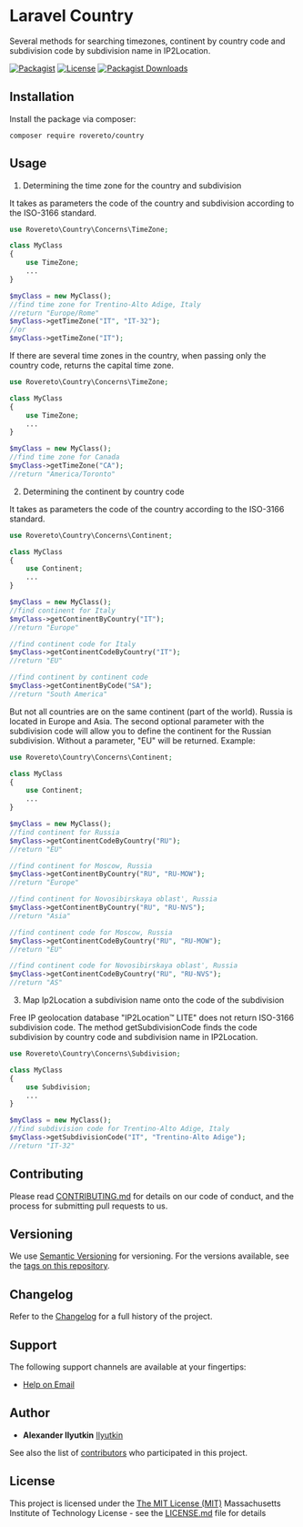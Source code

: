 # Laravel Country

Several methods for searching timezones, continent by country code and subdivision code by subdivision name in IP2Location.

[![Packagist](https://img.shields.io/packagist/v/rovereto/country.svg?label=Packagist&style=flat-square)](https://packagist.org/packages/rovereto/country)
[![License](https://img.shields.io/packagist/l/rovereto/country.svg?label=License&style=flat-square)](https://github.com/ilyutkin/country/blob/develop/LICENSE.md)
[![Packagist Downloads](https://img.shields.io/packagist/dt/rovereto/country?style=flat-square)](https://packagist.org/packages/rovereto/country)

## Installation

Install the package via composer:

   ```shell
   composer require rovereto/country
   ```

## Usage

1. Determining the time zone for the country and subdivision

It takes as parameters the code of the country and subdivision according to the ISO-3166 standard.

```php
use Rovereto\Country\Concerns\TimeZone;

class MyClass
{
    use TimeZone;
    ...
}

$myClass = new MyClass();
//find time zone for Trentino-Alto Adige, Italy
//return "Europe/Rome"
$myClass->getTimeZone("IT", "IT-32");
//or
$myClass->getTimeZone("IT");

```

If there are several time zones in the country, when passing only the country code, returns the capital time zone.

```php
use Rovereto\Country\Concerns\TimeZone;

class MyClass
{
    use TimeZone;
    ...
}

$myClass = new MyClass();
//find time zone for Canada
$myClass->getTimeZone("CA");
//return "America/Toronto"

```

2. Determining the continent by country code

It takes as parameters the code of the country according to the ISO-3166 standard.

```php
use Rovereto\Country\Concerns\Continent;

class MyClass
{
    use Continent;
    ...
}

$myClass = new MyClass();
//find continent for Italy
$myClass->getContinentByCountry("IT");
//return "Europe"

//find continent code for Italy
$myClass->getContinentCodeByCountry("IT");
//return "EU"

//find continent by continent code
$myClass->getContinentByCode("SA");
//return "South America"

```

But not all countries are on the same continent (part of the world). Russia is located in Europe and Asia. The second 
optional parameter with the subdivision code will allow you to define the continent for the Russian subdivision. 
Without a parameter, "EU" will be returned. Example:

```php
use Rovereto\Country\Concerns\Continent;

class MyClass
{
    use Continent;
    ...
}

$myClass = new MyClass();
//find continent for Russia
$myClass->getContinentCodeByCountry("RU");
//return "EU"

//find continent for Moscow, Russia
$myClass->getContinentByCountry("RU", "RU-MOW");
//return "Europe"

//find continent for Novosibirskaya oblast', Russia
$myClass->getContinentByCountry("RU", "RU-NVS");
//return "Asia"

//find continent code for Moscow, Russia
$myClass->getContinentCodeByCountry("RU", "RU-MOW");
//return "EU"

//find continent code for Novosibirskaya oblast', Russia
$myClass->getContinentCodeByCountry("RU", "RU-NVS");
//return "AS"

```

3. Map Ip2Location a subdivision name onto the code of the subdivision

Free IP geolocation database "IP2Location™ LITE" does not return ISO-3166 subdivision code.
The method getSubdivisionCode finds the code subdivision by country code and subdivision name in IP2Location.

```php
use Rovereto\Country\Concerns\Subdivision;

class MyClass
{
    use Subdivision;
    ...
}

$myClass = new MyClass();
//find subdivision code for Trentino-Alto Adige, Italy 
$myClass->getSubdivisionCode("IT", "Trentino-Alto Adige");
//return "IT-32"

```

## Contributing

Please read [CONTRIBUTING.md](CONTRIBUTING.md) for details on our code
of conduct, and the process for submitting pull requests to us.

## Versioning

We use [Semantic Versioning](http://semver.org/) for versioning. For the versions
available, see the [tags on this repository](https://github.com/Ilyutkin/Country/tags).

## Changelog

Refer to the [Changelog](CHANGELOG.md) for a full history of the project.

## Support

The following support channels are available at your fingertips:

- [Help on Email](mailto:alexander@ilyutkin.ru)

## Author

- **Alexander Ilyutkin** [Ilyutkin](https://github.com/Ilyutkin)

See also the list of
[contributors](https://github.com/ilyutkin/country/contributors)
who participated in this project.

## License

This project is licensed under the [The MIT License (MIT)](LICENSE.md)
Massachusetts Institute of Technology License - see the [LICENSE.md](LICENSE.md) file for
details
